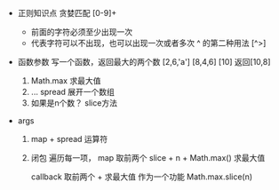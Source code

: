 - 正则知识点
    贪婪匹配  [0-9]+
    + 前面的字符必须至少出现一次
    * 代表字符可以不出现，也可以出现一次或者多次
    ^ 的第二种用法
    [^>]

- 函数参数
    写一个函数，返回最大的两个数
    [2,6,'a']  [8,4,6] [10]
    返回[10,8]
    1. Math.max 求最大值
    2. ... spread 展开一个数组
    3. 如果是n个数？ slice方法

- args
    1. map + spread 运算符
    2. 闭包
        遍历每一项， map
        取前两个 slice + n + Math.max()
        求最大值 

        callback 取前两个 + 求最大值 作为一个功能
        Math.max.slice(n)